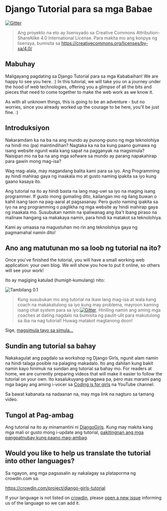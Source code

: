 # Django Tutorial para sa mga Babae

[![Gitter](https://badges.gitter.im/DjangoGirls/tutorial.svg)](https://gitter.im/DjangoGirls/tutorial)

> Ang proyekto na eto ay lisensyado sa Creative Commons Attribution-ShareAlike 4.0 International License. Para makita mo ang konpya ng lisensya, bumisita sa https://creativecommons.org/licenses/by-sa/4.0/

## Mabuhay

Maligayang pagdating sa Django Tutorial para sa mga Kababaihan! We are happy to see you here. :) In this tutorial, we will take you on a journey under the hood of web technologies, offering you a glimpse of all the bits and pieces that need to come together to make the web work as we know it.

As with all unknown things, this is going to be an adventure - but no worries, since you already worked up the courage to be here, you'll be just fine. :)

## Introduksiyon

Nakaramdam ka na ba na ang mundo ay punong-puno ng mga teknolohiya na hindi mo (pa) maintindihan? Nagtaka ka na ba kung paano gumawa ng isang website ngunit wala kang sapat na pagganyak na magsimula? Naisipan mo na ba na ang mga sofware sa mundo ay parang napakahirap para gawin mong mag-isa?

Wag mag-alala, may magandang balita kami para sa iyo. Ang Programming ay hindi mahirap gaya ng inaakala mo at gusto naming ipakita sa iyo kung gaano kasaya ito.

Ang tutorial na ito ay hindi basta na lang mag-uwi sa iyo na maging isang programmer. If gusto mong gumaling dito, kailangan mo ng ilang buwan o kahit isang taon na pag-aaral at pagsasanay. Pero gusto naming ipakita sa iyo na ang programming o paglikha ng mga website ay hindi mahirap gaya ng inaakala mo. Susubukan namin na ipaliwanag ang iba't ibang piraso na malinaw hangang sa makakaya namin, para hindi ka matakot sa teknolohiya.

Kami ay umaasa na magustuhan mo rin ang teknolohiya gaya ng pagmamahal namin dito!

## Ano ang matutunan mo sa loob ng tutorial na ito?

Once you've finished the tutorial, you will have a small working web application: your own blog. We will show you how to put it online, so others will see your work!

Ito ay magiging katulad (humigit-kumulang) nito:

![Tambilang 0.1](images/application.png)

> Kung susubukan mo ang tutorial na ikaw lang mag-isa at wala kang coach na makakatulong sa iyo kung may problema, mayroon kaming isang chat system para sa iyo:[![Gitter](https://badges.gitter.im/DjangoGirls/tutorial.svg)](https://gitter.im/DjangoGirls/tutorial). Hiniling namin ang aming mga coaches at dating nagdalo na bumisita ng paulit-ulit para makutulong sa iba na nag tutorial! Huwag matakot magtanong doon!

Sige, [magsimula tayo sa simula...](./how_the_internet_works/README.md)

## Sundin ang tutorial sa bahay

Nakakagulat ang pagdalo sa workshop ng Django Girls, ngunit alam namin na hindi talaga posible na palaging makadalo. Ito ang dahilan kung bakit namin kayo hinimuk na sundan ang tutorial sa bahay mo. For readers at home, we are currently preparing videos that will make it easier to follow the tutorial on your own. Ito kasalukuyang ginagawa pa, pero mas marami pang mga bagay ang aming i-vocer sa [Coding is for girls](https://www.youtube.com/channel/UC0hNd2uW8jTR5K3KBzRuG2A/feed) na YouTube channel.

Sa bawat kabanata na nadaanan na, may mga link na nagturo sa tamang video.

## Tungol at Pag-ambag

Ang tutorial na ito ay minamantini ni [DjangoGirls](https://djangogirls.org/). Kung may makita kang mga mali or gusto mong i-update ang tutorial, [pakitingnan ang mga pangpatnubay kung paano mag-ambag](https://github.com/DjangoGirls/tutorial/blob/master/README.md).

## Would you like to help us translate the tutorial into other languages?

Sa ngayon, ang mga pagsasalin ay nakalagay sa plataporma ng crowdin.com sa:

https://crowdin.com/project/django-girls-tutorial

If your language is not listed on [crowdin](https://crowdin.com/), please [open a new issue](https://github.com/DjangoGirls/tutorial/issues/new) informing us of the language so we can add it.